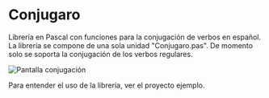 # Conjugaro
Librería en Pascal con funciones para la conjugación de verbos en español.
La librería se compone de una sola unidad "Conjugaro.pas".
De momento solo se soporta la conjugación de los verbos regulares.

![Pantalla conjugación](http://blog.pucp.edu.pe/blog/tito/wp-content/uploads/sites/610/2018/04/Sin-título-12.png "Título de la imagen")

Para entender el uso de la librería, ver el proyecto ejemplo.
